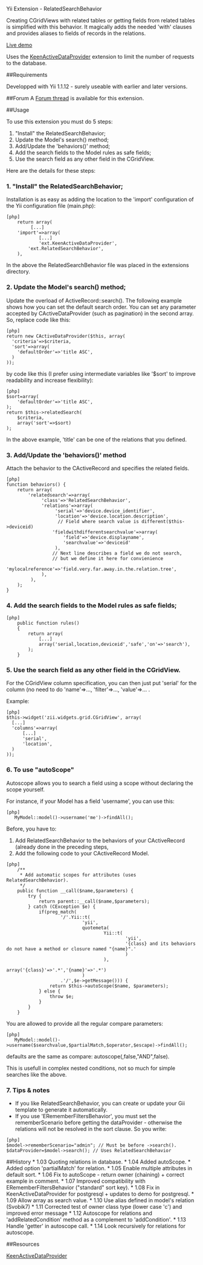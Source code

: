 Yii Extension - RelatedSearchBehavior


Creating CGridViews with related tables or getting fields from related tables is simplified with this behavior.  It magically adds the needed 'with' clauses and provides aliases to fields of records in the relations.

[Live demo](http://relatedsearchbehavior.ynamics.com/)

Uses the [KeenActiveDataProvider](http://www.yiiframework.com/wiki/385/displaying-sorting-and-filtering-hasmany-manymany-relations-in-cgridview/#hh10) extension to limit the number of requests to the database.

##Requirements

Developped with Yii 1.1.12 - surely useable with earlier and later versions.

##Forum
A [Forum thread](http://www.yiiframework.com/forum/index.php/topic/40185-related-search-behavior/ "Forum thread") is available for this extension.

##Usage

To use this extension you must do 5 steps:

1. "Install" the RelatedSearchBehavior;
2. Update the Model's search() method;
3. Add/Update the 'behaviors()' method;
4. Add the search fields to the Model rules as safe fields;
5. Use the search field as any other field in the CGridView.

Here are the details for these steps:

### 1. "Install" the RelatedSearchBehavior;

Installation is as easy as adding the location to the 'import' configuration of the Yii configuration file (main.php):
~~~
[php]
    return array(
         [...]
	'import'=>array(
            [...]
            'ext.KeenActiveDataProvider',
	    'ext.RelatedSearchBehavior',
	),
~~~

In the above the RelatedSearchBehavior file was placed in the extensions directory.

### 2. Update the Model's search() method;

Update the overload of ActiveRecord::search().  The following example shows how you can set the default search order.  You can set any parameter accepted by CActiveDataProvider (such as pagination) in the second array.
So, replace code like this:

~~~
[php]
return new CActiveDataProvider($this, array(
  'criteria'=>$criteria,
  'sort'=>array(
    'defaultOrder'=>'title ASC',
  )
));
~~~

by code like this (I prefer using intermediate variables like '$sort' to improve readability and increase flexibility):
~~~
[php]
$sort=array(
    'defaultOrder'=>'title ASC',
);
return $this->relatedSearch(
    $criteria,
    array('sort'=>$sort)
);
~~~

In the above example, 'title' can be one of the relations that you defined.

### 3. Add/Update the 'behaviors()' method

Attach the behavior to the CActiveRecord and specifies the related fields.

~~~
[php]
function behaviors() {
    return array(
        'relatedsearch'=>array(
             'class'=>'RelatedSearchBehavior',
             'relations'=>array(
                  'serial'=>'device.device_identifier',
                  'location'=>'device.location.description',
                   // Field where search value is different($this->deviceid)
                 'fieldwithdifferentsearchvalue'=>array(
                     'field'=>'device.displayname',
                     'searchvalue'=>'deviceid'
                  ),
                 // Next line describes a field we do not search,
                 // but we define it here for convienience
                 'mylocalreference'=>'field.very.far.away.in.the.relation.tree',
             ),
         ),
    );
}
~~~

### 4. Add the search fields to the Model rules as safe fields;

~~~
[php]
 	public function rules()
	{
	    return array(
	        [...]
			array('serial,location,deviceid','safe','on'=>'search'),
		);
	}
~~~

### 5. Use the search field as any other field in the CGridView.

For the CGridView column specification, you can then just put 'serial' for the column
  (no need to do 'name'=>..., 'filter'=>..., 'value'=>... .

Example:
~~~
[php]
$this->widget('zii.widgets.grid.CGridView', array(
  [...]
  'columns'=>array(
      [...]
      'serial',
      'location',
  )
));
~~~

### 6. To use "autoScope"

Autoscope allows you to search a field using a scope without declaring the scope yourself.

For instance, if your Model has a field 'username', you can use this:
~~~
[php]
   MyModel::model()->username('me')->findAll();
~~~

Before, you have to:
1. Add RelatedSearchBehavior to the behaviors of your CActiveRecord (already done in the preceding steps,
2. Add the following code to your CActiveRecord Model.

~~~
[php]
	/**
	 * Add automatic scopes for attributes (uses RelatedSearchBehavior).
	 */
	public function __call($name,$parameters) {
	    try {
	        return parent::__call($name,$parameters);
	    } catch (CException $e) {
	        if(preg_match(
	                '/'.Yii::t(
	                        'yii',
	                        quotemeta(
	                                Yii::t(
	                                        'yii',
	                                        '{class} and its behaviors do not have a method or closure named "{name}".'
	                                        )
	                                ),
	                                array('{class}'=>'.*','{name}'=>'.*')
	                        )
	                .'/',$e->getMessage())) {
	            return $this->autoScope($name, $parameters);
	        } else {
	            throw $e;
	        }
	    }
	}
~~~

You are allowed to provide all the regular compare parameters:
~~~
[php]
   MyModel::model()->username($searchvalue,$partialMatch,$operator,$escape)->findAll();
~~~
defaults are the same as compare:  autoscope(<userdefined>,false,"AND",false).

This is usefull in complex nested conditions, not so much for simple searches like the above.


### 7. Tips & notes
- If you like RelatedSearchBehavior, you can create or update your Gii template to generate it automatically.
- If you use 'ERememberFiltersBehavior', you must set the rememberScenario before getting the dataProvider - otherwise the relations will not be resolved in the sort clause.
So you write:
~~~
[php]
$model->rememberScenario="admin"; // Must be before ->search().
$dataProvider=$model->search(); // Uses RelatedSearchBehavior
~~~


##History
     * 1.03  Quoting relations in database.
     * 1.04  Added autoScope.
     *       Added option 'partialMatch' for relation.
     * 1.05  Enable multiple attributes in default sort.
     * 1.06  Fix to autoScope - return owner (chaining) + correct example in comment.
     * 1.07  Improved compatibility with ERememberFiltersBehavior ("standard" sort key).
     * 1.08  Fix in KeenActiveDataProvider for postgresql + updates to demo for postgresql.
     * 1.09  Allow array as search value.
     * 1.10  Use alias defined in model's relation (Svobik7)
     * 1.11  Corrected test of owner class type (lower case 'c') and improved error message 
     * 1.12  Autoscope for relations and 'addRelatedCondition' method as a complement to 'addCondition'.
     * 1.13  Handle 'getter' in autoscope call.
     * 1.14  Look recursively for relations for autoscope.
   
##Resources

[KeenActiveDataProvider](http://www.yiiframework.com/wiki/385/displaying-sorting-and-filtering-hasmany-manymany-relations-in-cgridview/#hh10)